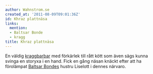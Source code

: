 ```yaml
---
author: Wahnstrom.se
created_at: '2011-08-09T09:01:36Z'
id: Khraz plattnäsa
links:
  mention:
  - Baltsar Bonde
  - kragg
title: Khraz plattnäsa
---
```


En väldig [kraggbarbar] med förkärlek till rått kött som även sägs kunna svinga en storyxa i en
hand. Fick en gång näsan knäckt efter att ha förolämpat [Baltsar Bondes] hustru Liselott i dennes
närvaro.

  [kraggbarbar]: kragg
  [Baltsar Bondes]: Baltsar_Bonde